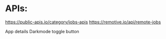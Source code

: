 # APIs:
https://public-apis.io/category/jobs-apis
https://remotive.io/api/remote-jobs 


App details
Darkmode toggle button
